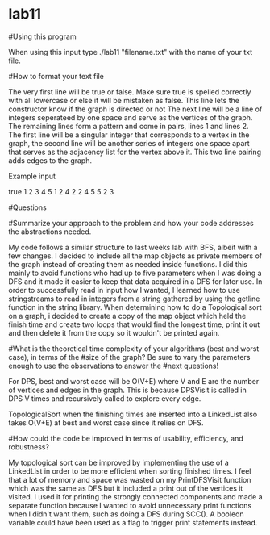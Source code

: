 # lab11

#Using this program

When using this input type ./lab11 "filename.txt" with the name of your txt file.

#How to format your text file

The very first line will be true or false. Make sure true is spelled correctly with all lowercase
or else it will be mistaken as false. This line lets the constructor know if the graph is directed or not
The next line will be a line of integers seperateed by one space and serve as the vertices of the graph.
The remaining lines form a pattern and come in pairs, lines 1 and lines 2. The first line will be a singular
integer that corresponds to a vertex in the graph, the second line will be another series of integers one space
apart that serves as the adjacency list for the vertex above it. This two line pairing adds edges to the graph.

Example input

true
1 2 3 4 5
1
2 4
2
2
4
5
5
2 3

#Questions

#Summarize your approach to the problem and how your code addresses the abstractions needed.

My code follows a similar structure to last weeks lab with BFS, albeit with a few changes.
I decided to include all the map objects as private members of the graph instead of creating them as needed inside functions.
I did this mainly to avoid functions who had up to five parameters when I was doing a DFS and it made it easier to keep that
data acquired in a DFS for later use.
In order to successfully read in input how I wanted, I learned how to use stringstreams to read in integers from a string gathered
by using the getline function in the string library.
When determining how to do a Topological sort on a graph, i decided to create a copy of the map object which held the finish time
and create two loops that would find the longest time, print it out and then delete it from the copy so it wouldn't be printed again.

#What is the theoretical time complexity of your algorithms (best and worst case), in terms of the
#size of the graph? Be sure to vary the parameters enough to use the observations to answer the
#next questions!

For DPS, best and worst case will be O(V+E) where V and E are the number of vertices and edges in the graph. This is because DPSVisit is called in DPS V times and recursively called to explore every edge.

TopologicalSort when the finishing times are inserted into a LinkedList also takes O(V+E) at best and worst case since it relies on DFS.

#How could the code be improved in terms of usability, efficiency, and robustness?

My topological sort can be improved by implementing the use of a LinkedList in order to be more efficient when sorting finished times. I feel that a lot of memory and space was wasted on my PrintDFSVisit function which was the same as DFS but it included a print out of the vertices it visited. I used it for printing the strongly connected components and made a separate function because I wanted to avoid unnecessary print functions when I didn't want them, such as doing a DFS during SCC(). A booleon variable could have been used as a flag to trigger print statements instead.
